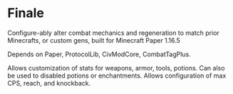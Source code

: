 # Finale

Configure-ably alter combat mechanics and regeneration to match prior Minecrafts, or custom gens, built for Minecraft
Paper 1.16.5

Depends on Paper, ProtocolLib, CivModCore, CombatTagPlus.

Allows customization of stats for weapons, armor, tools, potions. Can also be used to disabled potions or enchantments.
Allows configuration of max CPS, reach, and knockback. 
